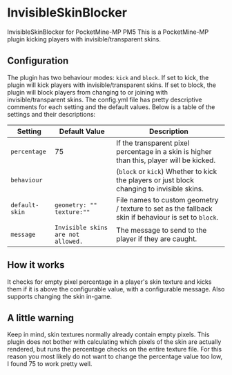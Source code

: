 # InvisibleSkinBlocker

InvisibleSkinBlocker for PocketMine-MP PM5
This is a PocketMine-MP plugin kicking players with invisible/transparent skins.

## Configuration

The plugin has two behaviour modes: `kick` and `block`.
If set to kick, the plugin will kick players with invisible/transparent skins.
If set to block, the plugin will block players from changing to or joining with invisible/transparent skins.
The config.yml file has pretty descriptive comments for each setting and the default values. Below is a table of
the settings and their descriptions:

| Setting        | Default Value                      | Description                                                                                         |
|----------------|------------------------------------|-----------------------------------------------------------------------------------------------------|
| `percentage`   | 75                                 | If the transparent pixel percentage in a skin is higher than this, player will be kicked.           |
| `behaviour`    |                                    | (`block` or `kick`) Whether to kick the players or just block changing to invisible skins.          |
| `default-skin` | `geometry: ""`<br/>`texture:""`    | File names to custom geometry / texture to set as the fallback skin if behaviour is set to `block`. |
| `message`      | `Invisible skins are not allowed.` | The message to send to the player if they are caught.                                               |

## How it works

It checks for empty pixel percentage in a player's skin texture and kicks them if it is above the configurable value,
with a configurable message. Also supports changing the skin in-game.

## A little warning

Keep in mind, skin textures normally already contain empty pixels. This plugin does not bother with calculating which
pixels of the skin are actually rendered, but runs the percentage checks on the entire texture file. For this reason you
most likely do not want to change the percentage value too low, I found 75 to work pretty well.
